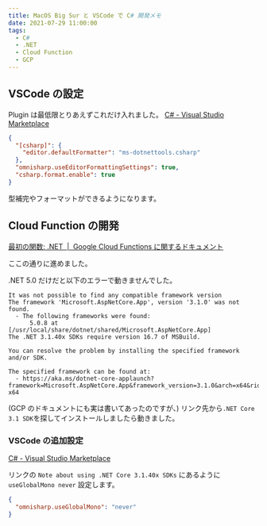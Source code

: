 ```yaml
---
title: MacOS Big Sur と VSCode で C# 開発メモ
date: 2021-07-29 11:00:00
tags:
  - C#
  - .NET
  - Cloud Function
  - GCP
---
```


## VSCode の設定

Plugin は最低限とりあえずこれだけ入れました。
[C\# \- Visual Studio Marketplace](https://marketplace.visualstudio.com/items?itemName=ms-dotnettools.csharp)

```json
{
  "[csharp]": {
    "editor.defaultFormatter": "ms-dotnettools.csharp"
  },
  "omnisharp.useEditorFormattingSettings": true,
  "csharp.format.enable": true
}
```

型補完やフォーマットができるようになります。

## Cloud Function の開発

[最初の関数: \.NET  \|  Google Cloud Functions に関するドキュメント](https://cloud.google.com/functions/docs/first-dotnet?hl=ja)

ここの通りに進めました。

.NET 5.0 だけだと以下のエラーで動きませんでした。

```
It was not possible to find any compatible framework version
The framework 'Microsoft.AspNetCore.App', version '3.1.0' was not found.
  - The following frameworks were found:
      5.0.8 at [/usr/local/share/dotnet/shared/Microsoft.AspNetCore.App]
The .NET 3.1.40x SDKs require version 16.7 of MSBuild.

You can resolve the problem by installing the specified framework and/or SDK.

The specified framework can be found at:
  - https://aka.ms/dotnet-core-applaunch?framework=Microsoft.AspNetCore.App&framework_version=3.1.0&arch=x64&rid=osx.11.0-x64
```

(GCP のドキュメントにも実は書いてあったのですが、) リンク先から`.NET Core 3.1 SDK`を探してインストールしましたら動きました。

### VSCode の追加設定

[C\# \- Visual Studio Marketplace](https://marketplace.visualstudio.com/items?itemName=ms-dotnettools.csharp)

リンクの `Note about using .NET Core 3.1.40x SDKs` にあるように `useGlobalMono never` 設定します。

```json
{
  "omnisharp.useGlobalMono": "never"
}
```
